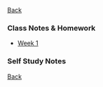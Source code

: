 
[Back](../../README..md)
### Class Notes & Homework
- [Week 1](wk1.md)

### Self Study Notes


[Back](../../README..md)